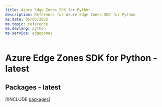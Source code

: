 ```yaml
---
title: Azure Edge Zones SDK for Python
description: Reference for Azure Edge Zones SDK for Python
ms.date: 05/05/2025
ms.topic: reference
ms.devlang: python
ms.service: edgezones
---
```

# Azure Edge Zones SDK for Python - latest
## Packages - latest
[!INCLUDE [packages](edge-zones-index.md)]